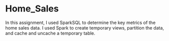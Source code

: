# Home_Sales

In this assignment, I used SparkSQL to determine the key metrics of the home sales data.
I used Spark to create temporary views, partition the data, and cache and uncache a temporary table.  
